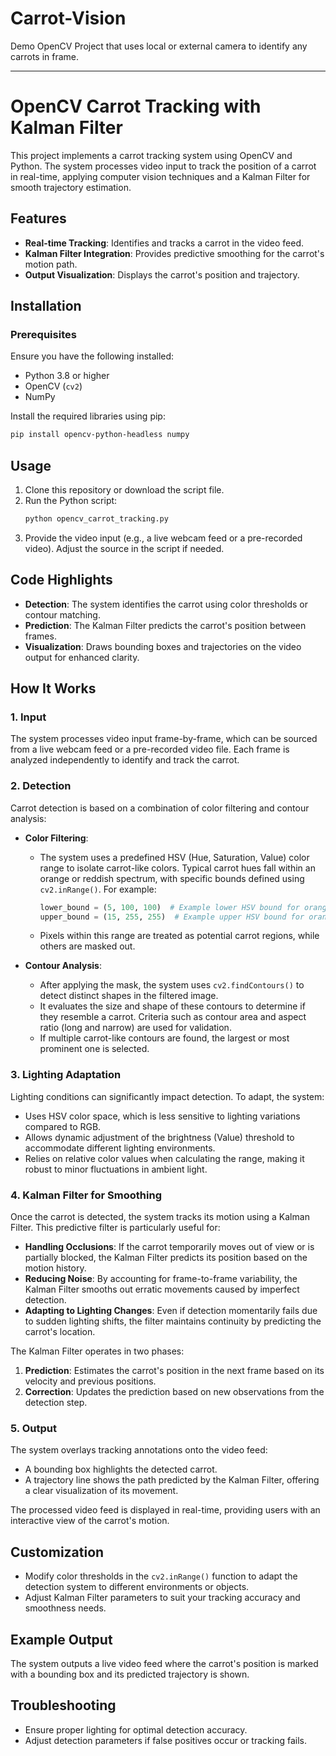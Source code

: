 # Carrot-Vision
Demo OpenCV Project that uses local or external camera to identify any carrots in frame.

---

# OpenCV Carrot Tracking with Kalman Filter

This project implements a carrot tracking system using OpenCV and Python. The system processes video input to track the position of a carrot in real-time, applying computer vision techniques and a Kalman Filter for smooth trajectory estimation.

## Features

- **Real-time Tracking**: Identifies and tracks a carrot in the video feed.
- **Kalman Filter Integration**: Provides predictive smoothing for the carrot's motion path.
- **Output Visualization**: Displays the carrot's position and trajectory.

## Installation

### Prerequisites
Ensure you have the following installed:
- Python 3.8 or higher
- OpenCV (`cv2`)
- NumPy

Install the required libraries using pip:
```bash
pip install opencv-python-headless numpy
```

## Usage

1. Clone this repository or download the script file.
2. Run the Python script:
   ```bash
   python opencv_carrot_tracking.py
   ```
3. Provide the video input (e.g., a live webcam feed or a pre-recorded video). Adjust the source in the script if needed.

## Code Highlights

- **Detection**: The system identifies the carrot using color thresholds or contour matching.
- **Prediction**: The Kalman Filter predicts the carrot's position between frames.
- **Visualization**: Draws bounding boxes and trajectories on the video output for enhanced clarity.

## How It Works

### 1. **Input**
The system processes video input frame-by-frame, which can be sourced from a live webcam feed or a pre-recorded video file. Each frame is analyzed independently to identify and track the carrot.

### 2. **Detection**
Carrot detection is based on a combination of color filtering and contour analysis:

- **Color Filtering**: 
  - The system uses a predefined HSV (Hue, Saturation, Value) color range to isolate carrot-like colors. Typical carrot hues fall within an orange or reddish spectrum, with specific bounds defined using `cv2.inRange()`. For example:
    ```python
    lower_bound = (5, 100, 100)  # Example lower HSV bound for orange
    upper_bound = (15, 255, 255)  # Example upper HSV bound for orange
    ```
  - Pixels within this range are treated as potential carrot regions, while others are masked out.

- **Contour Analysis**:
  - After applying the mask, the system uses `cv2.findContours()` to detect distinct shapes in the filtered image.
  - It evaluates the size and shape of these contours to determine if they resemble a carrot. Criteria such as contour area and aspect ratio (long and narrow) are used for validation.
  - If multiple carrot-like contours are found, the largest or most prominent one is selected.

### 3. **Lighting Adaptation**
Lighting conditions can significantly impact detection. To adapt, the system:
- Uses HSV color space, which is less sensitive to lighting variations compared to RGB.
- Allows dynamic adjustment of the brightness (Value) threshold to accommodate different lighting environments.
- Relies on relative color values when calculating the range, making it robust to minor fluctuations in ambient light.

### 4. **Kalman Filter for Smoothing**
Once the carrot is detected, the system tracks its motion using a Kalman Filter. This predictive filter is particularly useful for:
- **Handling Occlusions**: If the carrot temporarily moves out of view or is partially blocked, the Kalman Filter predicts its position based on the motion history.
- **Reducing Noise**: By accounting for frame-to-frame variability, the Kalman Filter smooths out erratic movements caused by imperfect detection.
- **Adapting to Lighting Changes**: Even if detection momentarily fails due to sudden lighting shifts, the filter maintains continuity by predicting the carrot's location.

The Kalman Filter operates in two phases:
1. **Prediction**: Estimates the carrot's position in the next frame based on its velocity and previous positions.
2. **Correction**: Updates the prediction based on new observations from the detection step.

### 5. **Output**
The system overlays tracking annotations onto the video feed:
- A bounding box highlights the detected carrot.
- A trajectory line shows the path predicted by the Kalman Filter, offering a clear visualization of its movement.

The processed video feed is displayed in real-time, providing users with an interactive view of the carrot's motion.


## Customization

- Modify color thresholds in the `cv2.inRange()` function to adapt the detection system to different environments or objects.
- Adjust Kalman Filter parameters to suit your tracking accuracy and smoothness needs.

## Example Output

The system outputs a live video feed where the carrot's position is marked with a bounding box and its predicted trajectory is shown.

## Troubleshooting

- Ensure proper lighting for optimal detection accuracy.
- Adjust detection parameters if false positives occur or tracking fails.
